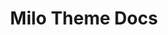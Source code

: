 ---
title: Milo Theme Docs
cascade:
    version:
        isLatest: true
        major: 0
        minor: 0 
        patch: 2
---